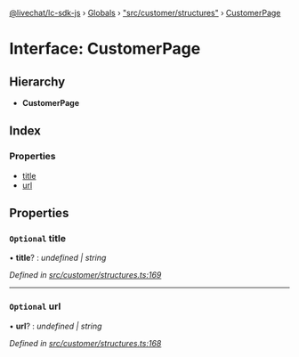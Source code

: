 [@livechat/lc-sdk-js](../README.md) › [Globals](../globals.md) › ["src/customer/structures"](../modules/_src_customer_structures_.md) › [CustomerPage](_src_customer_structures_.customerpage.md)

# Interface: CustomerPage

## Hierarchy

* **CustomerPage**

## Index

### Properties

* [title](_src_customer_structures_.customerpage.md#optional-title)
* [url](_src_customer_structures_.customerpage.md#optional-url)

## Properties

### `Optional` title

• **title**? : *undefined | string*

*Defined in [src/customer/structures.ts:169](https://github.com/livechat/lc-sdk-js/blob/aff69b2/src/customer/structures.ts#L169)*

___

### `Optional` url

• **url**? : *undefined | string*

*Defined in [src/customer/structures.ts:168](https://github.com/livechat/lc-sdk-js/blob/aff69b2/src/customer/structures.ts#L168)*
